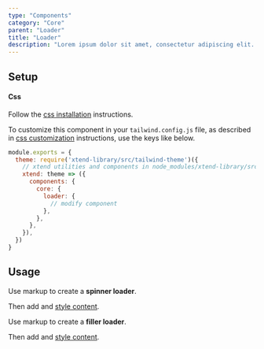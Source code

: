 ```yaml
---
type: "Components"
category: "Core"
parent: "Loader"
title: "Loader"
description: "Lorem ipsum dolor sit amet, consectetur adipiscing elit. Nunc tempus laoreet leo sit amet iaculis."
---
```


## Setup

#### Css

Follow the [css installation](/introduction/getting-started/setup#css-installation) instructions.

To customize this component in your `tailwind.config.js` file, as described in [css customization](/introduction/getting-started/setup#css-customization) instructions, use the keys like below.

```jsx
module.exports = {
  theme: require('xtend-library/src/tailwind-theme')({
    // xtend utilities and components in node_modules/xtend-library/src/tailwind-xtend.js
    xtend: theme => ({
      components: {
        core: {
          loader: {
            // modify component
          },
        },
      },
    }),
  })
}
```

## Usage

Use markup to create a **spinner loader**.

<script type="text/plain" class="language-markup">
  <div class="loader">
    <div class="spinner">
      <svg viewBox="0 0 250 250">
        <circle cx="120" cy="120" r="100" stroke-dasharray="628" stroke-dashoffset="628" pathLength="628" class="stroke-current"/>
      </svg>
      <svg viewBox="0 0 250 250" preserveAspectRatio="xMinYMin meet">
        <circle cx="120" cy="120" r="100" stroke-dasharray="628" stroke-dashoffset="628" pathLength="628" class="stroke-current opacity-25"/>
      </svg>
    </div>
  </div>
</script>

Then add and [style content](/components/core/loader/content#spinner).

Use markup to create a **filler loader**.

<script type="text/plain" class="language-markup">
  <span class="loader">
    <span class="filler">
      <span class="bg-current"></span>
      <span class="bg-current opacity-25"></span>
    </span>
  </span>
</script>

Then add and [style content](/components/core/loader/content#filler).
